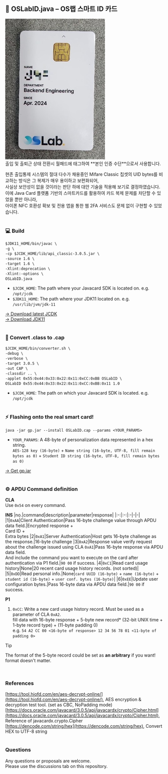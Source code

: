 ## 🪪 OSLabID.java – OS랩 스마트 ID 카드
<img src="https://raw.githubusercontent.com/OS-LAB-DaejinUniv/Smart-Lab/refs/heads/main/smartcard/demo1.jpg" />
<br>
출입 및 출퇴근 상태 전환시 월패드에 태그하여 **본인 인증 수단**으로서 사용합니다.<br>

현존 출입통제 시스템의 절대 다수가 채용중인 Mifare Classic 칩셋의 UID bytes를 비교하는 방식은 그 복제가 매우 용이하고 보편화되어,<br>
사실상 보안성이 없을 것이라는 판단 하에 대안 기술을 적용해 보기로 결정하였습니다.<br>
이에 Java Card 플랫폼 기반의 스마트카드를 활용하여 카드 복제 문제를 차단할 수 있었을 뿐만 아니라,<br>
아이폰 NFC 호환성 확보 및 전용 앱을 통한 웹 2FA 서비스도 문제 없이 구현할 수 있었습니다.
<br><br>
### 💻 Build
```
$JDK11_HOME/bin/javac \
-g \
-cp $JCDK_HOME/lib/api_classic-3.0.5.jar \
-source 1.6 \
-target 1.6 \
-Xlint:deprecation \
-Xlint:-options \
OSLabID.java
```
* ```$JCDK_HOME```: The path where your Javacard SDK is located on. e.g. ```/opt/jcdk```
* ```$JDK11_HOME```: The path where your JDK11 located on. e.g. ```/usr/lib/jvm/jdk-11```

[-> Download latest JCDK](https://www.oracle.com/java/technologies/javacard-downloads.html)
<br>
[-> Download JDK11](https://www.oracle.com/kr/java/technologies/javase/jdk11-archive-downloads.html)
<br><br>
### 🔄 Convert .class to .cap
```
$JCDK_HOME/bin/converter.sh \
-debug \
-verbose \
-target 3.0.5 \
-out CAP \
-classdir .. \
-applet 0x55:0x44:0x33:0x22:0x11:0xCC:0xBB OSLabID \
OSLabID 0x55:0x44:0x33:0x22:0x11:0xCC:0xBB:0x11 1.0
```
* ```$JCDK_HOME```: The path on which your Javacard SDK is located. e.g. ```/opt/jcdk```
<br><br>
### ⚡ Flashing onto the real smart card!
```java -jar gp.jar --install OSLabID.cap --params <YOUR_PARAMS>```<br>
* ```YOUR_PARAMS```: A 48-byte of personalization data represented in a hex string.<br>
```AES-128 key (16-byte)``` + ```Name string (16-byte, UTF-8, fill remain bytes as 0)``` + ```Student ID string (16-byte, UTF-8, fill remain bytes as 0)```<br>

[-> Get gp.jar](https://github.com/martinpaljak/GlobalPlatformPro)
<br><br>
### ⚙️ APDU Command definition
**CLA**<br>
Use ```0x54``` on every command.

**INS**
|no.|command|description|parameter|response|
|:-:|:-:|:-|-|-|
|1|```0xAA```|Client Authentication|Pass 16-byte challenge value through APDU data field.|Encrypted response +<br>Card ID +<br>Extra bytes
|2|```0xA1```|Server Authentication|Host gets 16-byte challenge as the response.|16-byte challenge
|3|```0xA2```|Response value verify request about the challenge issued using CLA ```0xA1```|Pass 16-byte response via APDU data field.<br>And include the command you want to execute on the card after authentication via P1 field.|```90 00``` if success.
|4|```0xC1```|Read card usage history|None|20 recent card usage history records. (not sorted)|
|5|```0xDD```|Read personal info.|None|```card UUID (16-byte)``` + ```name (16-byte)``` + ```student id (16-byte)``` + ```user conf. bytes (16-byte)```|
|6|```0xEE```|Update user configuration bytes.|Pass 16-byte data via APDU data field.|```90 00``` if success.

**P1**
1. ```0xCC```: Write a new card usage history record. Must be used as a parameter of CLA ```0xA2```.<br>
fill data with 16-byte response + 5-byte new record* (32-bit UNIX time + 1-byte record type) + (11-byte padding 0)<br>
e.g. ```54 A2 CC 00 <16-byte of response> 12 34 56 78 01 <11-byte of padding 0>```<br>

> [!TIP]
> The format of the 5-byte record could be set as **an arbitrary** if you want! format doesn't matter.
<br>

### References
[https://tool.hiofd.com/en/aes-decrypt-online/](https://tool.hiofd.com/en/aes-decrypt-online/), AES encryption & decryption test tool. (set as CBC, NoPadding mode)<br>
[https://docs.oracle.com/javacard/3.0.5/api/javacardx/crypto/Cipher.html](https://docs.oracle.com/javacard/3.0.5/api/javacardx/crypto/Cipher.html), Reference of javacardx.crypto.Cipher<br>
[https://dencode.com/string/hex](https://dencode.com/string/hex), Convert HEX to UTF-8 string
<br><br>
### Questions
Any questions or proposals are welcome.<br>
Please use the discussions tab on this repository.
